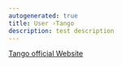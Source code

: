 ```yaml
---
autogenerated: true
title: User ›Tango
description: test description
---
```


[Tango official Website](http://biophysique.mnhn.fr/tango)
